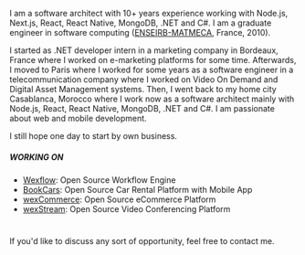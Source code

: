 I am a software architect with 10+ years experience working with Node.js, Next.js, React, React Native, MongoDB, .NET and C#. I am a graduate engineer in software computing ([ENSEIRB-MATMECA](https://en.m.wikipedia.org/wiki/%C3%89cole_nationale_sup%C3%A9rieure_d%27%C3%A9lectronique,_informatique,_t%C3%A9l%C3%A9communications,_math%C3%A9matique_et_m%C3%A9canique_de_Bordeaux), France, 2010).

I started as .NET developer intern in a marketing company in Bordeaux, France where I worked on e-marketing platforms for some time. Afterwards, I moved to Paris where I worked for some years as a software engineer in a telecommunication company where I worked on Video On Demand and Digital Asset Management systems. Then, I went back to my home city Casablanca, Morocco where I work now as a software architect mainly with Node.js, React, React Native, MongoDB, .NET and C#. I am passionate about web and mobile development.

I still hope one day to start by own business.

##### WORKING ON
- [Wexflow](https://wexflow.github.io/): Open Source Workflow Engine
- [BookCars](https://bookcars.github.io/): Open Source Car Rental Platform with Mobile App
- [wexCommerce](https://wexcommerce.github.io/): Open Source eCommerce Platform
- [wexStream](https://github.com/aelassas/wexstream): Open Source Video Conferencing Platform

#
If you'd like to discuss any sort of opportunity, feel free to contact me.
